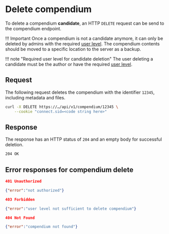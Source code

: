 # Delete compendium

To delete a compendium **candidate**, an HTTP `DELETE` request can be send to the compendium endpoint.

!!! Important
    Once a compendium is not a candidate anymore, it can only be deleted by admins with the required [user level](../user.md#user-levels).
    The compendium contents should be moved to a specific location to the server as a backup.

!!! note "Required user level for candidate deletion"
    The user deleting a candidate must be the author or have the required [user level](../user.md#user-levels).

## Request

The following request deletes the compendium with the identifier `12345`, including metadata and files.

```bash
curl -X DELETE https://…/api/v1/compendium/12345 \
    --cookie "connect.sid=<code string here>"
```

## Response

The response has an HTTP status of `204` and an empty body for successful deletion.

```bash
204 OK
```

## Error responses for compendium delete

```json
401 Unauthorized

{"error":"not authorized"}
```

```json
403 Forbidden

{"error":"user level not sufficient to delete compendium"}
```

```json
404 Not Found

{"error":"compendium not found"}
```